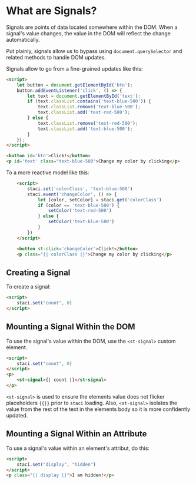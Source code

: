# What are Signals?
Signals are points of data located somewhere within the DOM. When a signal's value changes, the value in the DOM will reflect the change automatically.

Put plainly, signals allow us to bypass using `document.querySelector` and related methods to handle DOM updates.

Signals allow to go from a fine-grained updates like this:
```html
<script>
    let button = document.getElementById('btn');
    button.addEventListener('click', () => {
        let text = document.getElementById('text');
        if (text.classList.contains('text-blue-500')) {
            text.classList.remove('text-blue-500');
            text.classList.add('text-red-500');
        } else {
            text.classList.remove('text-red-500');
            text.classList.add('text-blue-500');
        }
    });
</script>

<button id='btn'>Click!</button>
<p id='text' class="text-blue-500">Change my color by clicking</p>
```

To a more reactive model like this:
```html
    <script>
        staci.set('colorClass', 'text-blue-500')
        staci.event('changeColor', () => {
            let [color, setColor] = staci.get('colorClass')
            if (color == 'text-blue-500') {
                setColor('text-red-500')
            } else {
                setColor('text-blue-500')
            }
        })
    </script>

    <button st-click='changeColor'>Click!</button>
    <p class="{| colorClass |}">Change my color by clicking</p>
```

## Creating a Signal
To create a signal:
```html
<script>
    staci.set("count", 0)
</script>
```

## Mounting a Signal Within the DOM
To use the signal's value within the DOM, use the `<st-signal>` custom element.
```html
<script>
    staci.set("count", 0)
</script>
<p>
    <st-signal>{| count |}</st-signal>
</p>
```

`<st-signal>` is used to ensure the elements value does not flicker placeholders `{{}}` prior to `staci` loading. Also, `<st-signal>` isolates the value from the rest of the text in the elements body so it is more confidently updated.

## Mounting a Signal Within an Attribute
To use a signal's value within an element's attribut, do this:
```html
<script>
    staci.set("display", "hidden")
</script>
<p class="{| display |}">I am hidden!</p>
```